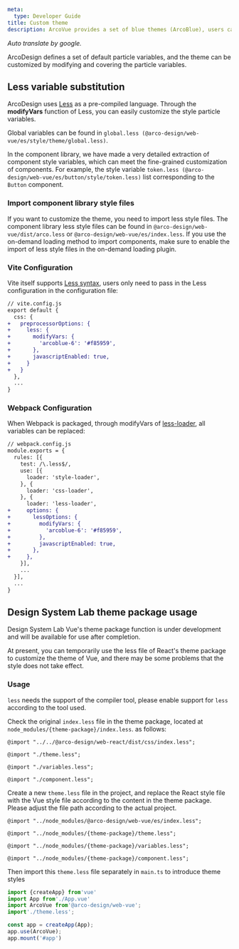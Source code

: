 ```yaml
meta:
  type: Developer Guide
title: Custom theme
description: ArcoVue provides a set of blue themes (ArcoBlue), users can customize new themes according to their own needs to meet the diverse needs of business and brand.
```

*Auto translate by google.*

ArcoDesign defines a set of default particle variables, and the theme can be customized by modifying and covering the particle variables.

## Less variable substitution

ArcoDesign uses [Less](http://lesscss.org/ "_blank") as a pre-compiled language. Through the **modifyVars** function of Less, you can easily customize the style particle variables.

Global variables can be found in `global.less (@arco-design/web-vue/es/style/theme/global.less)`.

In the component library, we have made a very detailed extraction of component style variables, which can meet the fine-grained customization of components. For example, the style variable `token.less (@arco-design/web-vue/es/button/style/token.less)` list corresponding to the `Button` component.

### Import component library style files

If you want to customize the theme, you need to import less style files. The component library less style files can be found in `@arco-design/web-vue/dist/arco.less` or `@arco-design/web-vue/es/index.less`.
If you use the on-demand loading method to import components, make sure to enable the import of less style files in the on-demand loading plugin.

### Vite Configuration
Vite itself supports [Less syntax](https://vitejs.dev/guide/features.html#css-pre-processors "_blank"), users only need to pass in the Less configuration in the configuration file:

```diff
// vite.config.js
export default {
  css: {
+   preprocessorOptions: {
+     less: {
+       modifyVars: {
+         'arcoblue-6': '#f85959',
+       },
+       javascriptEnabled: true,
+     }
+   }
  },
  ...
}
```

### Webpack Configuration
When Webpack is packaged, through modifyVars of [less-loader](https://github.com/webpack-contrib/less-loader), all variables can be replaced:

```diff
// webpack.config.js
module.exports = {
  rules: [{
    test: /\.less$/,
    use: [{
      loader: 'style-loader',
    }, {
      loader: 'css-loader',
    }, {
      loader: 'less-loader',
+     options: {
+       lessOptions: {
+         modifyVars: {
+           'arcoblue-6': '#f85959',
+         },
+         javascriptEnabled: true,
+       },
+     },
    }],
    ...
  }],
  ...
}
```

## Design System Lab theme package usage

Design System Lab Vue's theme package function is under development and will be available for use after completion.

At present, you can temporarily use the less file of React's theme package to customize the theme of Vue, and there may be some problems that the style does not take effect.

### Usage

`less` needs the support of the compiler tool, please enable support for `less` according to the tool used.

Check the original `index.less` file in the theme package, located at `node_modules/{theme-package}/index.less`. as follows:

```less
@import "../../@arco-design/web-react/dist/css/index.less";

@import "./theme.less";

@import "./variables.less";

@import "./component.less";
```

Create a new `theme.less` file in the project, and replace the React style file with the Vue style file according to the content in the theme package. Please adjust the file path according to the actual project.

```less
@import "../node_modules/@arco-design/web-vue/es/index.less";

@import "../node_modules/{theme-package}/theme.less";

@import "../node_modules/{theme-package}/variables.less";

@import "../node_modules/{theme-package}/component.less";
```

Then import this `theme.less` file separately in `main.ts` to introduce theme styles

```ts
import {createApp} from'vue'
import App from'./App.vue'
import ArcoVue from'@arco-design/web-vue';
import'./theme.less';

const app = createApp(App);
app.use(ArcoVue);
app.mount('#app')
```
